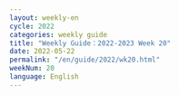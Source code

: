 ```yaml
---
layout: weekly-en
cycle: 2022
categories: weekly guide
title: "Weekly Guide：2022-2023 Week 20"
date: 2022-05-22
permalink: "/en/guide/2022/wk20.html"
weekNum: 20
language: English
---
```

